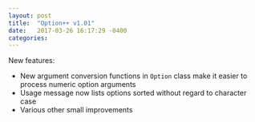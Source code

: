 ```yaml
---
layout: post
title:  "Option++ v1.01"
date:   2017-03-26 16:17:29 -0400
categories: 
---
```

New features:
* New argument conversion functions in `Option` class make it easier to
  process numeric option arguments
* Usage message now lists options sorted without regard to character case
* Various other small improvements
